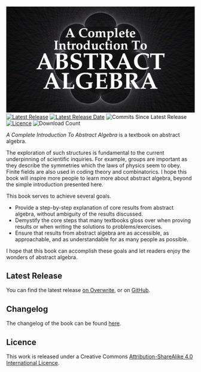 ![Abstract Algebra Banner](images/banner/banner.webp)
[![Latest Release](https://img.shields.io/github/v/release/PhotonicGluon/Abstract-Algebra-Book?display_name=release&logo=github&label=Latest%20Release)](https://github.com/PhotonicGluon/Abstract-Algebra-Book/releases/latest)
[![Latest Release Date](https://img.shields.io/github/release-date/PhotonicGluon/Abstract-Algebra-Book?label=Release%20Date)](https://github.com/PhotonicGluon/Abstract-Algebra-Book/releases/latest)
![Commits Since Latest Release](https://img.shields.io/github/commits-since/PhotonicGluon/Abstract-Algebra-Book/latest/main?label=Commits%20Since%20Latest%20Release)
[![Licence](https://img.shields.io/badge/Licence-CC_BY--SA_4.0-blueviolet)](LICENSE)
![Download Count](https://img.shields.io/github/downloads/PhotonicGluon/Abstract-Algebra-Book/total?label=Downloads)

*A Complete Introduction To Abstract Algebra* is a textbook on abstract algebra.

The exploration of such structures is fundamental to the current underpinning of scientific inquiries. For example, groups are important as they describe the symmetries which the laws of physics seem to obey. Finite fields are also used in coding theory and combinatorics. I hope this book will inspire more people to learn more about abstract algebra, beyond the simple introduction presented here.

This book serves to achieve several goals.
- Provide a step-by-step explanation of core results from abstract algebra, without ambiguity of the results discussed.
- Demystify the core steps that many textbooks gloss over when proving results or when writing the solutions to problems/exercises.
- Ensure that results from abstract algebra are as accessible, as approachable, and as understandable for as many people as possible.

I hope that this book can accomplish these goals and let readers enjoy the wonders of abstract algebra.

## Latest Release
You can find the latest release [on Overwrite](https://overwrite.site/projects/abstract-algebra), or on [GitHub](https://github.com/PhotonicGluon/Abstract-Algebra-Book/releases/latest).

## Changelog
The changelog of the book can be found [here](CHANGELOG.md).

## Licence
This work is released under a Creative Commons [Attribution-ShareAlike 4.0 International Licence](LICENSE).
